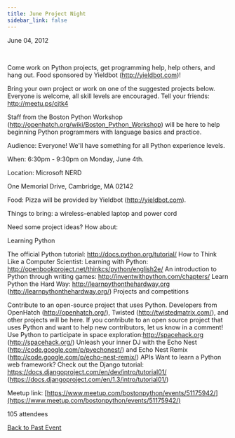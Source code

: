 ```yaml
---
title: June Project Night
sidebar_link: false
---
```


June 04, 2012


   

Come work on Python projects, get programming help, help others, and hang out. Food sponsored by Yieldbot (http://yieldbot.com)!

Bring your own project or work on one of the suggested projects below. Everyone is welcome, all skill levels are encouraged. Tell your friends: http://meetu.ps/cjtk4

Staff from the Boston Python Workshop (http://openhatch.org/wiki/Boston_Python_Workshop) will be here to help beginning Python programmers with language basics and practice.

Audience: Everyone! We'll have something for all Python experience levels.

When: 6:30pm - 9:30pm on Monday, June 4th.

Location: Microsoft NERD

One Memorial Drive, Cambridge, MA 02142

Food: Pizza will be provided by Yieldbot (http://yieldbot.com).

Things to bring: a wireless-enabled laptop and power cord

Need some project ideas? How about:

Learning Python

The official Python tutorial: http://docs.python.org/tutorial/ How to Think Like a Computer Scientist: Learning with Python: http://openbookproject.net/thinkcs/python/english2e/ An introduction to Python through writing games: http://inventwithpython.com/chapters/ Learn Python the Hard Way: http://learnpythonthehardway.org (http://learnpythonthehardway.org/) Projects and competitions

Contribute to an open-source project that uses Python. Developers from OpenHatch (http://openhatch.org/), Twisted (http://twistedmatrix.com/), and other projects will be here. If you contribute to an open source project that uses Python and want to help new contributors, let us know in a comment! Use Python to participate in space exploration:http://spacehack.org (http://spacehack.org/) Unleash your inner DJ with the Echo Nest (http://code.google.com/p/pyechonest/) and Echo Nest Remix (http://code.google.com/p/echo-nest-remix/) APIs Want to learn a Python web framework? Check out the Django tutorial: https://docs.djangoproject.com/en/dev/intro/tutorial01/ (https://docs.djangoproject.com/en/1.3/intro/tutorial01/)


Meetup link: [https://www.meetup.com/bostonpython/events/51175942/](https://www.meetup.com/bostonpython/events/51175942/)

105 attendees

[Back to Past Event](past-events.md)